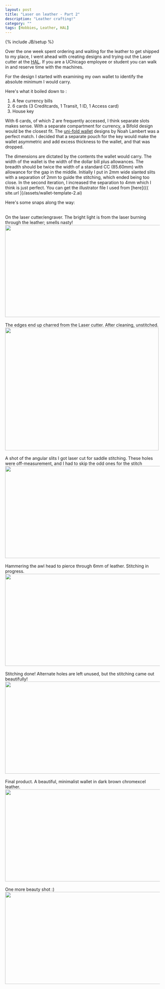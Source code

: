 ```yaml
---
layout: post
title: "Laser on leather - Part 2"
description: "Leather crafting!"
category: ""
tags: [Hobbies, Leather, HAL]
---
```

{% include JB/setup %}

Over the one week spent ordering and waiting for the leather to get shipped to my place,
I went ahead with creating designs and trying out the Laser cutter at the [HAL](http://arts.uchicago.edu/hack-arts-lab-hal).
If you are a UChicago employee or student you can walk in and reserve time with the machines.

For the design I started with examining my own wallet to identify the absolute minimum I would carry.

Here's what it boiled down to :

 1.  A few currency bills
 2.  6 cards (3 Creditcards, 1 Transit, 1 ID, 1 Access card)
 3.  House key

With 6 cards, of which 2 are frequently accessed, I think separate slots makes sense. With a separate compartment for currency,
a Bifold design would be the closest fit. The [uni-fold wallet](http://noahlambert.com/shop/uni-fold-wallet) designs by Noah Lambert was a perfect match.
I decided that a separate pouch for the key would make the wallet asymmetric and add excess thickness to the wallet, and that was dropped.

The dimensions are dictated by the contents the wallet would carry. The width of the wallet is the width of the dollar bill plus allowances.
The breadth should be twice the width of a standard CC (85.60mm) with allowance for the gap in the middle.
Initially I put in 2mm wide slanted slits with a separation of 2mm to guide the stitching, which ended being too close.
In the second iteration, I increased the separation to 4mm which I think is just perfect. You can get the illustrator file I used from [here]({{ site.url }}/assets/wallet-template-2.ai)

Here's some snaps along the way:

</br>
On the laser cutter/engraver. The bright light is from the laser burning through the leather; smells nasty!

<div style="float: left margin: auto" >
    <img width="510" height="300" src="{{ site.url }}/assets/laser_cutting.jpg" />
</div>

<br/>
The edges end up charred from the Laser cutter. After cleaning, unstitched.

<div style="float: left margin: auto" >
    <img width="500" height="400" src="{{ site.url }}/assets/unstitched.jpg" />
</div>

<br/>
A shot of the angular slits I got laser cut for saddle stitching. These holes were off-measurement, and I had to skip the odd ones for the stitch

<div style="float: left margin: auto" >
    <img width="510" height="300" src="{{ site.url }}/assets/awl_holes.jpg" />
</div>

<br/>
Hammering the awl head to pierce through 6mm of leather. Stitching in progress.

<div style="float: left margin: auto" >
    <img width="510" height="300" src="{{ site.url }}/assets/stitching.jpg" />
</div>

<br/>
Stitching done! Alternate holes are left unused, but the stitching came out beautifully!

<div style="float: left margin: auto" >
    <img width="510" height="300" src="{{ site.url }}/assets/saddle_stitched.jpg" />
</div>

<br/>
Final product. A beautiful, minimalist wallet in dark brown chromexcel leather.

<div style="float: left margin: auto" >
    <img width="510" height="300" src="{{ site.url }}/assets/wallet_done.jpg" />
</div>

<br/>
One more beauty shot :)

<div style="float: left margin: auto" >
    <img width="510" height="300" src="{{ site.url }}/assets/wallet_done2.jpg" />
</div>

